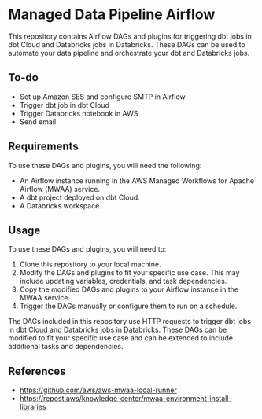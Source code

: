 # Managed Data Pipeline Airflow

This repository contains Airflow DAGs and plugins for triggering dbt jobs in dbt Cloud and Databricks jobs in Databricks. These DAGs can be used to automate your data pipeline and orchestrate your dbt and Databricks jobs.

## To-do

- Set up Amazon SES and configure SMTP in Airflow
- Trigger dbt job in dbt Cloud
- Trigger Databricks notebook in AWS
- Send email

## Requirements
To use these DAGs and plugins, you will need the following:

- An Airflow instance running in the AWS Managed Workflows for Apache Airflow (MWAA) service.
- A dbt project deployed on dbt Cloud.
- A Databricks workspace.


## Usage
To use these DAGs and plugins, you will need to:

1. Clone this repository to your local machine.
2. Modify the DAGs and plugins to fit your specific use case. This may include updating variables, credentials, and task dependencies.
3. Copy the modified DAGs and plugins to your Airflow instance in the MWAA service.
4. Trigger the DAGs manually or configure them to run on a schedule.

The DAGs included in this repository use HTTP requests to trigger dbt jobs in dbt Cloud and Databricks jobs in Databricks. These DAGs can be modified to fit your specific use case and can be extended to include additional tasks and dependencies.

## References
- https://github.com/aws/aws-mwaa-local-runner
- https://repost.aws/knowledge-center/mwaa-environment-install-libraries

